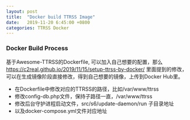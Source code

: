 ```yaml
---
layout: post
title:  "Docker build TTRSS Image"
date:   2019-11-20 6:45:00 +0800
categories: TTRSS Docker
---
```


### Docker Build Process
基于Awesome-TTRSS的Dockerfile, 可以加入自己想要的配置，那么 https://c2real.github.io/2019/11/15/setup-ttrss-by-docker/ 里面提到的修改，可以在生成镜像阶段直接修改，得到自己想要的镜像，上传到Docker Hub里。

- 在Dockerfile中修改对应的TTRSS的路径，比如/var/www/ttrss
- 修改config-db.php文件，保持子路径一直，/var/www/ttrss
- 修改后台守护进程启动文件，src/s6/update-daemon/run 子目录地址
- 以及docker-compose.yml文件对应地址

